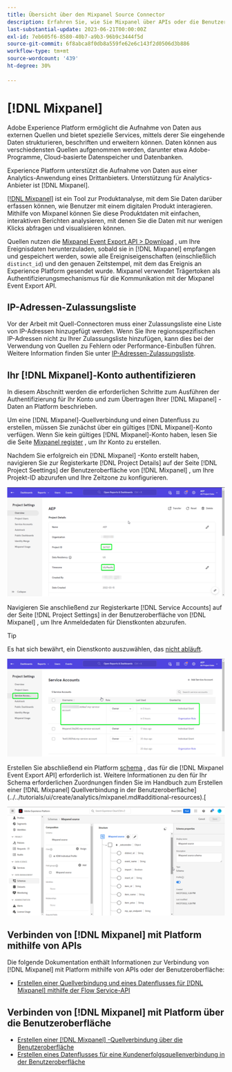 ```yaml
---
title: Übersicht über den Mixpanel Source Connector
description: Erfahren Sie, wie Sie Mixpanel über APIs oder die Benutzeroberfläche mit Adobe Experience Platform verbinden.
last-substantial-update: 2023-06-21T00:00:00Z
exl-id: 7eb605f6-8580-40b7-a9b3-96b9c3444f5d
source-git-commit: 6f8abca8f0db8a559fe62e6c143f2d0506d3b886
workflow-type: tm+mt
source-wordcount: '439'
ht-degree: 30%

---
```


# [!DNL Mixpanel]

Adobe Experience Platform ermöglicht die Aufnahme von Daten aus externen Quellen und bietet spezielle Services, mittels derer Sie eingehende Daten strukturieren, beschriften und erweitern können. Daten können aus verschiedensten Quellen aufgenommen werden, darunter etwa Adobe-Programme, Cloud-basierte Datenspeicher und Datenbanken.

Experience Platform unterstützt die Aufnahme von Daten aus einer Analytics-Anwendung eines Drittanbieters. Unterstützung für Analytics-Anbieter ist [!DNL Mixpanel].

[[!DNL Mixpanel]](https://www.mixpanel.com) ist ein Tool zur Produktanalyse, mit dem Sie Daten darüber erfassen können, wie Benutzer mit einem digitalen Produkt interagieren. Mithilfe von Mixpanel können Sie diese Produktdaten mit einfachen, interaktiven Berichten analysieren, mit denen Sie die Daten mit nur wenigen Klicks abfragen und visualisieren können.

Quellen nutzen die [Mixpanel Event Export API > Download](https://developer.mixpanel.com/reference/raw-event-export) , um Ihre Ereignisdaten herunterzuladen, sobald sie in [!DNL Mixpanel] empfangen und gespeichert werden, sowie alle Ereigniseigenschaften (einschließlich `distinct_id`) und den genauen Zeitstempel, mit dem das Ereignis an Experience Platform gesendet wurde. Mixpanel verwendet Trägertoken als Authentifizierungsmechanismus für die Kommunikation mit der Mixpanel Event Export API.

## IP-Adressen-Zulassungsliste

Vor der Arbeit mit Quell-Connectoren muss einer Zulassungsliste eine Liste von IP-Adressen hinzugefügt werden. Wenn Sie Ihre regionsspezifischen IP-Adressen nicht zu Ihrer Zulassungsliste hinzufügen, kann dies bei der Verwendung von Quellen zu Fehlern oder Performance-Einbußen führen. Weitere Information finden Sie unter [IP-Adressen-Zulassungsliste](../../ip-address-allow-list.md).

## Ihr [!DNL Mixpanel]-Konto authentifizieren

In diesem Abschnitt werden die erforderlichen Schritte zum Ausführen der Authentifizierung für Ihr Konto und zum Übertragen Ihrer [!DNL Mixpanel] -Daten an Platform beschrieben.

Um eine [!DNL Mixpanel]-Quellverbindung und einen Datenfluss zu erstellen, müssen Sie zunächst über ein gültiges [!DNL Mixpanel]-Konto verfügen. Wenn Sie kein gültiges [!DNL Mixpanel]-Konto haben, lesen Sie die Seite [Mixpanel register](https://mixpanel.com/register/) , um Ihr Konto zu erstellen.

Nachdem Sie erfolgreich ein [!DNL Mixpanel] -Konto erstellt haben, navigieren Sie zur Registerkarte [!DNL Project Details] auf der Seite [!DNL Project Seettings] der Benutzeroberfläche von [!DNL Mixpanel] , um Ihre Projekt-ID abzurufen und Ihre Zeitzone zu konfigurieren.

![mixpanel-project-settings](../../images/tutorials/create/mixpanel-export-events/mixpanel-project-settings.png)

Navigieren Sie anschließend zur Registerkarte [!DNL Service Accounts] auf der Seite [!DNL Project Settings] in der Benutzeroberfläche von [!DNL Mixpanel] , um Ihre Anmeldedaten für Dienstkonten abzurufen.

>[!TIP]
>
>Es hat sich bewährt, ein Dienstkonto auszuwählen, das [nicht abläuft](https://developer.mixpanel.com/reference/service-accounts#service-account-expiration).

![Mixpanel-Dienstkonto](../../images/tutorials/create/mixpanel-export-events/mixpanel-service-account.png)

Erstellen Sie abschließend ein Platform [schema](../../../xdm/schema/composition.md) , das für die [!DNL Mixpanel Event Export API] erforderlich ist. Weitere Informationen zu den für Ihr Schema erforderlichen Zuordnungen finden Sie im Handbuch zum Erstellen einer  [!DNL Mixpanel] Quellverbindung in der Benutzeroberfläche](../../tutorials/ui/create/analytics/mixpanel.md#additional-resources).[

![Schema erstellen](../../images/tutorials/create/mixpanel-export-events/schema.png)

## Verbinden von [!DNL Mixpanel] mit Platform mithilfe von APIs

Die folgende Dokumentation enthält Informationen zur Verbindung von [!DNL Mixpanel] mit Platform mithilfe von APIs oder der Benutzeroberfläche:

* [Erstellen einer Quellverbindung und eines Datenflusses für  [!DNL Mixpanel]  mithilfe der Flow Service-API](../../tutorials/api/create/analytics/mixpanel.md)

## Verbinden von [!DNL Mixpanel] mit Platform über die Benutzeroberfläche

* [Erstellen einer  [!DNL Mixpanel] -Quellverbindung über die Benutzeroberfläche](../../tutorials/ui/create/analytics/mixpanel.md)
* [Erstellen eines Datenflusses für eine Kundenerfolgsquellenverbindung in der Benutzeroberfläche](../../tutorials/ui/dataflow/analytics.md)
